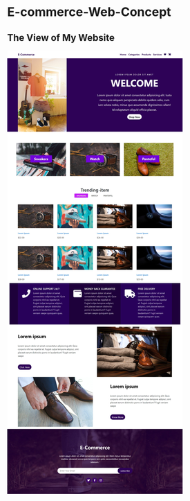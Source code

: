 # E-commerce-Web-Concept
## The View of My Website

![alt text](https://github.com/Faridmumtazz/E-commerce-Web-Concept/blob/master/E-commerce/Concept/img/15.jpeg)

